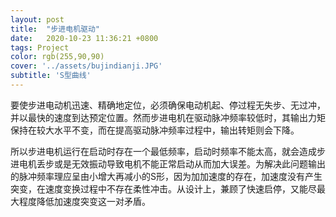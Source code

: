 ```yaml
---
layout: post
title:  "步进电机驱动"
date:   2020-10-23 11:36:21 +0800
tags: Project
color: rgb(255,90,90)
cover: '../assets/bujindianji.JPG'
subtitle: 'S型曲线'
---
```




要使步进电动机迅速、精确地定位，必须确保电动机起、停过程无失步、无过冲，并以最快的速度到达预定位置。然而步进电机在驱动脉冲频率较低时，其输出力矩保持在较大水平不变，而在提高驱动脉冲频率过程中，输出转矩则会下降。

所以步进电机运行在启动时存在一个最低频率，启动时频率不能太高，就会造成步进电机丢步或是无效振动导致电机不能正常启动从而加大误差。为解决此问题输出的脉冲频率理应呈由小增大再减小的S形，因为加加速度的存在，加速度没有产生突变，在速度变换过程中不存在柔性冲击。从设计上，兼顾了快速启停，又能尽最大程度降低加速度突变这一对矛盾。

